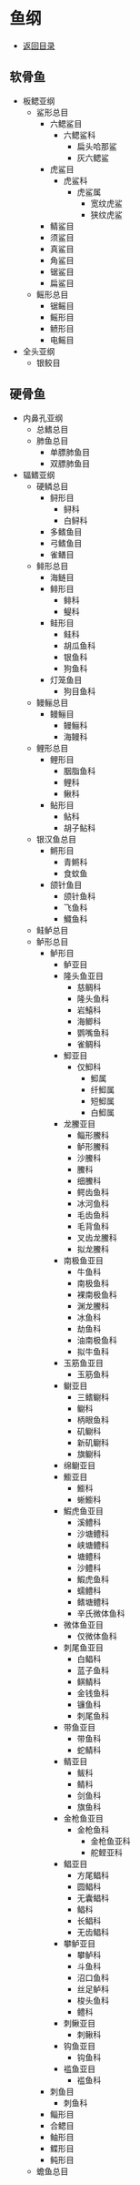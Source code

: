 # 鱼纲
+ [返回目录](./README.md)
## 软骨鱼
+ 板鳃亚纲
    + 鲨形总目
        + 六鳃鲨目
            + 六鳃鲨科
                + 扁头哈那鲨
                + 灰六鳃鲨
        + 虎鲨目
            + 虎鲨科
                + 虎鲨属
                    + 宽纹虎鲨
                    + 狭纹虎鲨
        + 鲭鲨目
        + 须鲨目
        + 真鲨目
        + 角鲨目
        + 锯鲨目
        + 扁鲨目
    + 鳐形总目
        + 锯鳐目
        + 鳐形目
        + 鲼形目
        + 电鳐目
+ 全头亚纲
    + 银鲛目
## 硬骨鱼
+ 内鼻孔亚纲
    + 总鳍总目
    + 肺鱼总目
        + 单膘肺鱼目
        + 双膘肺鱼目
+ 辐鳍亚纲
    + 硬鳞总目
        + 鲟形目
            + 鲟科
            + 白鲟科
        + 多鳍鱼目
        + 弓鳍鱼目
        + 雀鳝目
    + 鲱形总目
        + 海鲢目
        + 鲱形目
            + 鲱科
            + 鳀科
        + 鲑形目
            + 鲑科
            + 胡瓜鱼科
            + 银鱼科
            + 狗鱼科
        + 灯笼鱼目
            + 狗目鱼科
    + 鳗鲡总目
        + 鳗鲡目
            + 鳗鲡科
            + 海鳗科
    + 鲤形总目
        + 鲤形目
            + 胭脂鱼科
            + 鲤科
            + 鳅科
        + 鲇形目
            + 鲇科
            + 胡子鲇科
    + 银汉鱼总目
        + 鳉形目
            + 青鳉科
            + 食蚊鱼
        + 颌针鱼目
            + 颌针鱼科
            + 飞鱼科
            + 鱵鱼科
    + 鲑鲈总目
    + 鲈形总目
        + 鲈形目
            + 鲈亚目
            + 隆头鱼亚目
                + 慈鲷科
                + 隆头鱼科
                + 岩鱚科
                + 海鲫科
                + 鹦嘴鱼科
                + 雀鲷科 
            + 鮣亚目
                + 仅鮣科
                    + 鮣属
                    + 纤鮣属
                    + 短鮣属
                    + 白鮣属
            + 龙鰧亚目
                + 鲻形鰧科
                + 鲈形鰧科
                + 沙鰧科
                + 鰧科
                + 细鰧科
                + 鳄齿鱼科
                + 冰河鱼科
                + 毛齿鱼科
                + 毛背鱼科
                + 叉齿龙鰧科
                + 拟龙鰧科
            + 南极鱼亚目
                + 牛鱼科
                + 南极鱼科
                + 裸南极鱼科
                + 渊龙鰧科
                + 冰鱼科
                + 劫鱼科
                + 油南极鱼科
                + 拟牛鱼科
            + 玉筋鱼亚目
                + 玉筋鱼科
            + 鳚亚目
                + 三鳍鳚科
                + 鳚科
                + 柄眼鱼科
                + 矶鳚科
                + 新矶鳚科
                + 旗鳚科
            + 绵鳚亚目
            + 䲗亚目
                + 䲗科
                + 蜥䲗科
            + 鰕虎鱼亚目
                + 溪鳢科
                + 沙塘鳢科
                + 峡塘鳢科
                + 塘鳢科
                + 沙鳢科
                + 鰕虎鱼科
                + 蠕鳢科
                + 鳍塘鳢科
                + 辛氏微体鱼科
            + 微体鱼亚目
                + 仅微体鱼科
            + 刺尾鱼亚目
                + 白鲳科
                + 蓝子鱼科
                + 鲯鲭科
                + 金钱鱼科
                + 镰鱼科
                + 刺尾鱼科
            + 带鱼亚目
                + 带鱼科
                + 蛇鲭科
            + 鲭亚目
                + 鲅科
                + 鲭科
                + 剑鱼科
                + 旗鱼科
            + 金枪鱼亚目
                + 金枪鱼科
                    + 金枪鱼亚科
                    + 舵鲣亚科
            + 鲳亚目
                + 方尾鲳科
                + 圆鲳科
                + 无囊鲳科
                + 鲳科
                + 长鲳科
                + 无齿鲳科
            + 攀鲈亚目
                + 攀鲈科
                + 斗鱼科
                + 沼口鱼科
                + 丝足鲈科
                + 梭头鱼科
                + 鳢科
            + 刺鳅亚目 
                + 刺鳅科
            + 钩鱼亚目
                + 钩鱼科
            + 褴鱼亚目
                + 褴鱼科
        + 刺鱼目
            + 刺鱼科
        + 鲻形目
        + 合鳃目
        + 鲉形目
        + 鲽形目
        + 鲀形目
    + 蟾鱼总目

